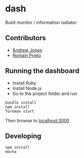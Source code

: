 # dash

Build monitor / information radiator

## Contributors

* [Andrew Jones](https://github.com/akjones)
* [Romain Prieto](https://github.com/rprieto)

## Running the dashboard

* Install Ruby
* Install Node.js
* Go to the project folder and run

```
bundle install
npm install
foreman start
```

Then browse to [localhost:3000](http://localhost:3000)

## Developing

```
npm install
mocha
```

